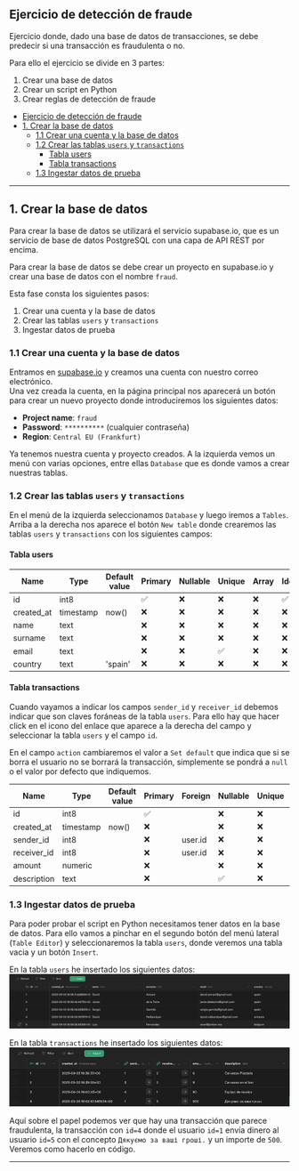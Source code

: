 Ejercicio de detección de fraude
--------------------------------

Ejercicio donde, dado una base de datos de transacciones,
se debe predecir si una transacción es fraudulenta o no.

Para ello el ejercicio se divide en 3 partes:
 1. Crear una base de datos
 2. Crear un script en Python
 3. Crear reglas de detección de fraude

- [Ejercicio de detección de fraude](#ejercicio-de-detección-de-fraude)
- [1. Crear la base de datos](#1-crear-la-base-de-datos)
  - [1.1 Crear una cuenta y la base de datos](#11-crear-una-cuenta-y-la-base-de-datos)
  - [1.2 Crear las tablas `users` y `transactions`](#12-crear-las-tablas-users-y-transactions)
    - [Tabla users](#tabla-users)
    - [Tabla transactions](#tabla-transactions)
  - [1.3 Ingestar datos de prueba](#13-ingestar-datos-de-prueba)


---
## 1. Crear la base de datos

Para crear la base de datos se utilizará el servicio supabase.io,
que es un servicio de base de datos PostgreSQL con una capa de API REST por encima.

Para crear la base de datos se debe crear un proyecto en supabase.io
y crear una base de datos con el nombre `fraud`.

Esta fase consta los siguientes pasos:
 1. Crear una cuenta y la base de datos
 2. Crear las tablas `users` y `transactions`
 3. Ingestar datos de prueba

### 1.1 Crear una cuenta y la base de datos

Entramos en [supabase.io](https://supabase.io/) y creamos una cuenta con nuestro correo electrónico.  
Una vez creada la cuenta, en la página principal nos aparecerá un botón para crear un nuevo proyecto
donde introduciremos los siguientes datos:
 - **Project name**: `fraud`
 - **Password**: `**********` (cualquier contraseña)
 - **Region**: `Central EU (Frankfurt)`

Ya tenemos nuestra cuenta y proyecto creados. A la izquierda vemos un menú con varias opciones,
entre ellas `Database` que es donde vamos a crear nuestras tablas.

### 1.2 Crear las tablas `users` y `transactions`

En el menú de la izquierda seleccionamos `Database` y luego iremos a `Tables`.  
Arriba a la derecha nos aparece el botón `New table` donde crearemos las tablas `users` y `transactions`
con los siguientes campos:

#### Tabla users
| Name       | Type      | Default value | Primary | Nullable | Unique | Array | Identity |
| ---------- | --------- | ------------- | ------- | -------- | ------ | ----- | -------- |
| id         | int8      |               | ✅       | ❌        | ❌      | ❌     | ✅        |
| created_at | timestamp | now()         | ❌       | ❌        | ❌      | ❌     | ❌        |
| name       | text      |               | ❌       | ❌        | ❌      | ❌     | ❌        |
| surname    | text      |               | ❌       | ❌        | ❌      | ❌     | ❌        |
| email      | text      |               | ❌       | ❌        | ✅      | ❌     | ❌        |
| country    | text      | 'spain'       | ❌       | ❌        | ❌      | ❌     | ❌        |

#### Tabla transactions

Cuando vayamos a indicar los campos `sender_id` y `receiver_id` debemos indicar que son
claves foráneas de la tabla `users`. Para ello hay que hacer click en el icono del enlace
que aparece a la derecha del campo y seleccionar la tabla `users` y el campo `id`.

En el campo `action` cambiaremos el valor a `Set default` que indica que si se borra el usuario
no se borrará la transacción, simplemente se pondrá a `null` o el valor por defecto que indiquemos.

| Name        | Type      | Default value | Primary | Foreign | Nullable | Unique | Array | Identity |
| ----------- | --------- | ------------- | ------- | ------- | -------- | ------ | ----- | -------- |
| id          | int8      |               | ✅       |         | ❌        | ❌      | ❌     | ✅        |
| created_at  | timestamp | now()         | ❌       |         | ❌        | ❌      | ❌     | ❌        |
| sender_id   | int8      |               | ❌       | user.id | ❌        | ❌      | ❌     | ❌        |
| receiver_id | int8      |               | ❌       | user.id | ❌        | ❌      | ❌     | ❌        |
| amount      | numeric   |               | ❌       |         | ❌        | ❌      | ❌     | ❌        |
| description | text      |               | ❌       |         | ✅        | ❌      | ❌     | ❌        |

### 1.3 Ingestar datos de prueba

Para poder probar el script en Python necesitamos tener datos en la base de datos.
Para ello vamos a pinchar en el segundo botón del menú lateral (`Table Editor`) y
seleccionaremos la tabla `users`, donde veremos una tabla vacia y un botón `Insert`.

En la tabla `users` he insertado los siguientes datos:
![users_table_data](./users_table_data.png)

En la tabla `transactions` he insertado los siguientes datos:
![transactions_table_data](./transactions_table_data.png)

Aquí sobre el papel podemos ver que hay una transacción que parece fraudulenta,
la transacción con `id=4` donde el usuario `id=1` envía dinero al usuario `id=5`
con el concepto `Дякуємо за ваші гроші.` y un importe de `500`. Veremos como hacerlo en código.

---
